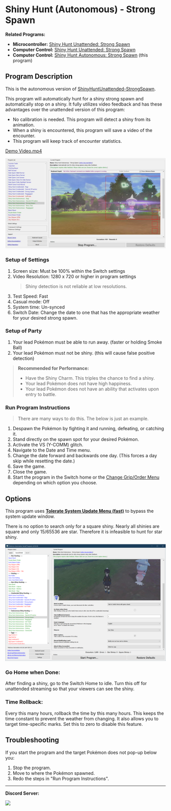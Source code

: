 # Shiny Hunt (Autonomous) - Strong Spawn

**Related Programs:**
- **Microcontroller:** [Shiny Hunt Unattended: Strong Spawn](https://github.com/PokemonAutomation/Microcontroller/blob/master/Wiki/Programs/PokemonSwSh/ShinyHuntUnattended-StrongSpawn.md)
- **Computer Control:** [Shiny Hunt Unattended: Strong Spawn](https://github.com/PokemonAutomation/ComputerControl/blob/master/Wiki/Programs/PokemonSwSh/ShinyHuntUnattended-StrongSpawn.md)
- **Computer Control:** [Shiny Hunt Autonomous: Strong Spawn](https://github.com/PokemonAutomation/ComputerControl/blob/master/Wiki/Programs/PokemonSwSh/ShinyHuntAutonomous-StrongSpawn.md) (this program)


## Program Description

This is the autonomous version of [ShinyHuntUnattended-StrongSpawn](ShinyHuntUnattended-StrongSpawn.md).

This program will automatically hunt for a shiny strong spawn and automatically stop on a shiny. It fully utilizes video feedback and has these advantages over the unattended version of this program:
- No calibration is needed. This program will detect a shiny from its animation.
- When a shiny is encountered, this program will save a video of the encounter.
- This program will keep track of encounter statistics.

[Demo Video.mp4](https://cdn.discordapp.com/attachments/755635697737531544/822487995407532032/StrongSpawn.mp4)

<img src="images/ShinyHuntAutonomous-StrongSpawn-0.jpg" width="800">

### Setup of Settings

1. Screen size: Must be 100% within the Switch settings
2. Video Resolution: 1280 x 720 or higher in program settings
   > Shiny detection is not reliable at low resolutions.
3. Test Speed: Fast
4. Casual mode: Off
5. System time: Un-synced
6. Switch Date: Change the date to one that has the appropriate weather for your desired strong spawn.

### Setup of Party
1.  Your lead Pokémon must be able to run away. (faster or holding Smoke Ball)
2.  Your lead Pokémon must not be shiny. (this will cause false positive detection)
   > **Recommended for Performance:**
   > - Have the Shiny Charm. This triples the chance to find a shiny.
   > - Your lead Pokémon does not have high happiness.
   > - Your lead Pokémon does not have an ability that activates upon entry to battle.

### Run Program Instructions

> There are many ways to do this. The below is just an example.

1. Despawn the Pokémon by fighting it and running, defeating, or catching it.
2. Stand directly on the spawn spot for your desired Pokémon.
3. Activate the VS (Y-COMM) glitch.
4. Navigate to the Date and Time menu.
4. Change the date forward and backwards one day. (This forces a day skip while resetting the date.)
5. Save the game.
6. Close the game.
7. Start the program in the Switch home or the [Change Grip/Order Menu](https://github.com/PokemonAutomation/Microcontroller/blob/master/Wiki/Programs/NintendoSwitch/ChangeGripOrderMenu.md) depending on which option you choose.


## Options

This program uses [**Tolerate System Update Menu (fast)**](/Wiki/Programs/NintendoSwitch/FrameworkSettings.md#tolerate-system-update-menu-fast) to bypass the system update window.

There is no option to search only for a square shiny. Nearly all shinies are square and only 15/65536 are star. Therefore it is infeasible to hunt for star shiny.

<img src="images/ShinyHuntAutonomous-StrongSpawn-Settings.png">

### Go Home when Done:

After finding a shiny, go to the Switch Home to idle. Turn this off for unattended streaming so that your viewers can see the shiny.

### Time Rollback:

Every this many hours, rollback the time by this many hours. This keeps the time constant to prevent the weather from changing. It also allows you to target time-specific marks. Set this to zero to disable this feature.

## Troubleshooting

If you start the program and the target Pokémon does not pop-up below you:
1. Stop the program.
2. Move to where the Pokémon spawned.
3. Redo the steps in "Run Program Instructions".


<hr>

**Discord Server:** 

[<img src="https://canary.discordapp.com/api/guilds/695809740428673034/widget.png?style=banner2">](https://discord.gg/cQ4gWxN)




